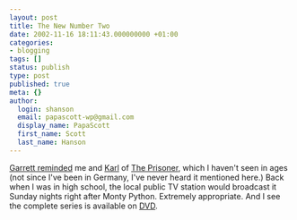 ```yaml
---
layout: post
title: The New Number Two
date: 2002-11-16 18:11:43.000000000 +01:00
categories:
- blogging
tags: []
status: publish
type: post
published: true
meta: {}
author:
  login: shanson
  email: papascott-wp@gmail.com
  display_name: PapaScott
  first_name: Scott
  last_name: Hanson
---
```

<p><a href="http://www.dangerousmeta.com/posts/02/20021114">Garrett reminded</a> me and <a href="http://www.paradox1x.org/weblog/kmartino/archives/002791.shtml#002791">Karl</a> of <a href="http://www.retroweb.com/prisoner.html">The Prisoner</a>, which I haven't seen in ages (not since I've been in Germany, I've never heard it mentioned here.) Back when I was in high school, the local public TV station would broadcast it Sunday nights right after Monty Python. Extremely appropriate. And I see the complete series is available on <a href="http://www.amazon.co.uk/exec/obidos/ASIN/B00004U8MR">DVD</a>.</p>
